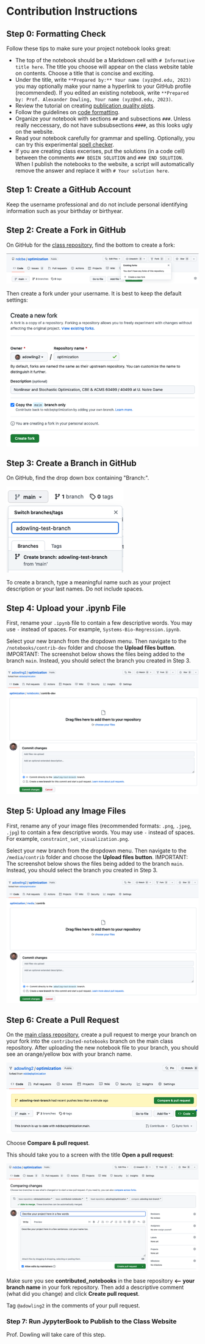 # Contribution Instructions

## Step 0: Formatting Check

Follow these tips to make sure your project notebook looks great:
* The top of the notebook should be a Markdown cell with `# Informative title here`. The title you choose will appear on the class website table on contents. Choose a title that is concise and exciting.
* Under the title, write `**Prepared by:** Your name (xyz@nd.edu, 2023)` you may optionally make your name a hyperlink to your GitHub profile (recommended). If you edited an existing notebook, write `**Prepared by: Prof. Alexander Dowling, Your name (xyz@nd.edu, 2023)`.
* Review the tutorial on creating [publication quality plots](https://ndcbe.github.io/data-and-computing/notebooks/01/Publication-Quality-Figures.html).
* Follow the guidelines on [code formatting](https://ndcbe.github.io/data-and-computing/notebooks/01/Pseudocode.html#python-and-commenting-guidelines).
* Organize your notebook with sections `##` and subsections `###`. Unless really neccessary, do not have subsubsections `####`, as this looks ugly on the website.
* Read your notebook carefully for grammar and spelling. Optionally, you can try this experimental [spell checker](https://chrome.google.com/webstore/detail/colab-spellcheck/ibnfomklkmoocmbmjlddagkippmndioc).
* If you are creating class excerises, put the solutions (in a code cell) between the comments `### BEGIN SOLUTION` and `### END SOLUTION`. When I publish the notebooks to the website, a script will automatically remove the answer and replace it with `# Your solution here`.

## Step 1: Create a GitHub Account

Keep the username professional and do not include personal identifying information such as your birthday or birthyear.

## Step 2: Create a Fork in GitHub

On GitHub for the [class repository](https://github.com/ndcbe/optimization), find the bottom to create a fork:

![](/media/contrib_instructions/fork1.png)

Then create a fork under your username. It is best to keep the default settings:

![](/media/contrib_instructions/fork2.png)


## Step 3: Create a Branch in GitHub

On GitHub, find the drop down box containing "Branch:".

![](/media/contrib_instructions/create-branch.png)

To create a branch, type a meaningful name such as your project description or your last names. Do not include spaces.

## Step 4: Upload your .ipynb File

First, rename your `.ipynb` file to contain a few descriptive words. You may use `-` instead of spaces. For example, `Systems-Bio-Regression.ipynb`.

Select your new branch from the dropdown menu. Then navigate to the `/notebooks/contrib-dev` folder and choose the **Upload files button**. IMPORTANT: The screenshot below shows the files being added to the branch `main`. Instead, you should select the branch you created in Step 3.

![](/media/contrib_instructions/upload-notebook.png)

## Step 5: Upload any Image Files

First, rename any of your image files (recommended formats: `.png`, `.jpeg`, `.jpg`) to contain a few descriptive words. You may use `-` instead of spaces. For example, `constraint_set_visualization.png`.

Select your new branch from the dropdown menu. Then navigate to the `/media/contrib` folder and choose the **Upload files button**. IMPORTANT: The screenshot below shows the files being added to the branch `main`. Instead, you should select the branch you created in Step 3.

![](/media/contrib_instructions/upload-images.png)

## Step 6: Create a Pull Request

On the [main class repository](https://github.com/ndcbe/optimization), create a pull request to merge your branch on your fork into the `contributed-notebooks` branch on the main class repository. After uploading the new notebook file to your branch, you should see an orange/yellow box with your branch name.

![](/media/contrib_instructions/pull-request1.png)

Choose **Compare & pull request**.

This should take you to a screen with the title **Open a pull request**:

![](/media/contrib_instructions/pull-request2.png)

Make sure you see **contributed_notebooks** in the base repository **<-- your branch name** in your fork repository. Then add a descriptive comment (what did you change) and click **Create pull request**.

Tag `@adowling2` in the comments of your pull request.

### Step 7: Run JypyterBook to Publish to the Class Website

Prof. Dowling will take care of this step.